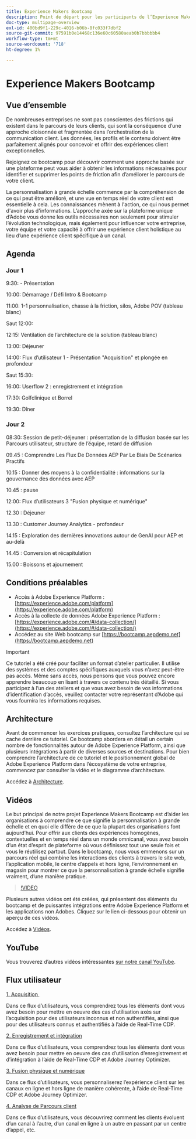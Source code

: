 ```yaml
---
title: Experience Makers Bootcamp
description: Point de départ pour les participants de l’Experience Makers Bootcamp
doc-type: multipage-overview
exl-id: 400bd9f1-229c-4016-b06b-8fc033f7dbf2
source-git-commit: 97591b0e14468c136e60c60580aeab0b7bbbbbb4
workflow-type: tm+mt
source-wordcount: '718'
ht-degree: 1%

---
```


# Experience Makers Bootcamp

## Vue d’ensemble

De nombreuses entreprises ne sont pas conscientes des frictions qui existent dans le parcours de leurs clients, qui sont la conséquence d’une approche cloisonnée et fragmentée dans l’orchestration de la communication client. Les données, les profils et le contenu doivent être parfaitement alignés pour concevoir et offrir des expériences client exceptionnelles.

Rejoignez ce bootcamp pour découvrir comment une approche basée sur une plateforme peut vous aider à obtenir les informations nécessaires pour identifier et supprimer les points de friction afin d’améliorer le parcours de votre client.

La personnalisation à grande échelle commence par la compréhension de ce qui peut être amélioré, et une vue en temps réel de votre client est essentielle à cela. Les connaissances mènent à l&#39;action, ce qui nous permet d&#39;avoir plus d&#39;informations. L’approche axée sur la plateforme unique d’Adobe vous donne les outils nécessaires non seulement pour stimuler l’évolution technologique, mais également pour influencer votre entreprise, votre équipe et votre capacité à offrir une expérience client holistique au lieu d’une expérience client spécifique à un canal.

## Agenda

### Jour 1

9:30: - Présentation

10:00: Démarrage / Défi Intro &amp; Bootcamp

11:00: 1-1 personnalisation, chasse à la friction, silos, Adobe POV (tableau blanc)

Saut 12:00:

12:15: Ventilation de l’architecture de la solution (tableau blanc)

13:00: Déjeuner

14:00: Flux d’utilisateur 1 - Présentation &quot;Acquisition&quot; et plongée en profondeur

Saut 15:30:

16:00: Userflow 2 : enregistrement et intégration

17:30: Golfclinique et Borrel

19:30: Dîner

### Jour 2

08:30: Session de petit-déjeuner : présentation de la diffusion basée sur les Parcours utilisateur, structure de l’équipe, retard de diffusion

09.45 : Comprendre Les Flux De Données AEP Par Le Biais De Scénarios Practifs

10.15 : Donner des moyens à la confidentialité : informations sur la gouvernance des données avec AEP

10.45 : pause

12:00: Flux d’utilisateurs 3 &quot;Fusion physique et numérique&quot;

12.30 : Déjeuner

13.30 : Customer Journey Analytics - profondeur

14.15 : Exploration des dernières innovations autour de GenAI pour AEP et au-delà

14.45 : Conversion et récapitulation

15.00 : Boissons et ajournement


## Conditions préalables

- Accès à Adobe Experience Platform : [https://experience.adobe.com/platform](https://experience.adobe.com/platform)
- Accès à la collecte de données Adobe Experience Platform : [https://experience.adobe.com/#/data-collection/](https://experience.adobe.com/#/data-collection/)
- Accédez au site Web bootcamp sur [https://bootcamp.aepdemo.net](https://bootcamp.aepdemo.net)

>[!IMPORTANT]
>
>Ce tutoriel a été créé pour faciliter un format d’atelier particulier. Il utilise des systèmes et des comptes spécifiques auxquels vous n’avez peut-être pas accès. Même sans accès, nous pensons que vous pouvez encore apprendre beaucoup en lisant à travers ce contenu très détaillé. Si vous participez à l’un des ateliers et que vous avez besoin de vos informations d’identification d’accès, veuillez contacter votre représentant d’Adobe qui vous fournira les informations requises.

## Architecture

Avant de commencer les exercices pratiques, consultez l’architecture qui se cache derrière ce tutoriel. Ce bootcamp abordera en détail un certain nombre de fonctionnalités autour de Adobe Experience Platform, ainsi que plusieurs intégrations à partir de diverses sources et destinations. Pour bien comprendre l’architecture de ce tutoriel et le positionnement global de Adobe Experience Platform dans l’écosystème de votre entreprise, commencez par consulter la vidéo et le diagramme d’architecture.

Accédez à [Architecture](https://experienceleague.adobe.com/docs/platform-learn/comprehensive-technical-tutorial-v22/architecture.html?lang=fr).

## Vidéos

Le but principal de notre projet Experience Makers Bootcamp est d’aider les organisations à comprendre ce que signifie la personnalisation à grande échelle et en quoi elle diffère de ce que la plupart des organisations font aujourd’hui. Pour offrir aux clients des expériences homogènes, contextuelles et en temps réel dans un monde omnicanal, vous avez besoin d’un état d’esprit de plateforme où vous définissez tout une seule fois et vous le réutilisez partout. Dans le bootcamp, nous vous emmenons sur un parcours réel qui combine les interactions des clients à travers le site web, l’application mobile, le centre d’appels et hors ligne, l’environnement en magasin pour montrer ce que la personnalisation à grande échelle signifie vraiment, d’une manière pratique.

>[!VIDEO](https://video.tv.adobe.com/v/345446?quality=12&enable=on)

Plusieurs autres vidéos ont été créées, qui présentent des éléments du bootcamp et de puissantes intégrations entre Adobe Experience Platform et les applications non Adobes. Cliquez sur le lien ci-dessous pour obtenir un aperçu de ces vidéos.

Accédez à [Vidéos](https://experienceleague.adobe.com/docs/platform-learn/comprehensive-technical-tutorial-v22/videos.html?lang=fr).

## YouTube

Vous trouverez d’autres vidéos intéressantes [sur notre canal YouTube](https://www.youtube.com/channel/UCUKG2dkZ9pYuZUPebQ21jUw).

## Flux utilisateur

[1. Acquisition &#x200B;](./uc/uc1/uc1.md)

Dans ce flux d’utilisateurs, vous comprendrez tous les éléments dont vous avez besoin pour mettre en oeuvre des cas d’utilisation axés sur l’acquisition pour des utilisateurs inconnus et non authentifiés, ainsi que pour des utilisateurs connus et authentifiés à l’aide de Real-Time CDP.

[2. Enregistrement et intégration](./uc/uc2/uc2.md)

Dans ce flux d’utilisateurs, vous comprendrez tous les éléments dont vous avez besoin pour mettre en oeuvre des cas d’utilisation d’enregistrement et d’intégration à l’aide de Real-Time CDP et Adobe Journey Optimizer.

[3. Fusion physique et numérique](./uc/uc3/uc3.md)

Dans ce flux d’utilisateurs, vous personnaliserez l’expérience client sur les canaux en ligne et hors ligne de manière cohérente, à l’aide de Real-Time CDP et Adobe Journey Optimizer.

[4. Analyse de Parcours client](./uc/uc4/uc4.md)

Dans ce flux d’utilisateurs, vous découvrirez comment les clients évoluent d’un canal à l’autre, d’un canal en ligne à un autre en passant par un centre d’appel, etc.

